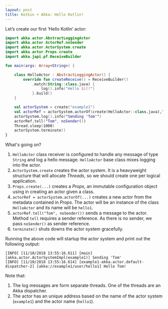 ```yaml
---
layout: post
title: Kotkin + Akka: Hello Kotlin!
---
```

Let’s create our first ‘Hello Kotlin’ actor:
```kotlin
import akka.actor.AbstractLoggingActor
import akka.actor.ActorRef.noSender
import akka.actor.ActorSystem.create
import akka.actor.Props.create
import akka.japi.pf.ReceiveBuilder

fun main(args: Array<String>) {

    class HelloActor : AbstractLoggingActor() {
        override fun createReceive() = ReceiveBuilder()
            .match(String::class.java) {
                log().info("Hello $it!")
            }.build()
    }

    val actorSystem = create("example1")
    val actorRef = actorSystem.actorOf(create(HelloActor::class.java),"hello1")
    actorSystem.log().info("Sending 'Tom'")
    actorRef.tell("Tom", noSender())
    Thread.sleep(1000)
    actorSystem.terminate()
}
```
What's going on?
1. `HelloActor` class receiver is configured to handle any message of type `String` and log a hello message.
`HelloActor` base class mixes logging into the actor.
1. `ActorSystem.create` creates the actor system. 
It is a heavyweight structure that will allocate *Threads*, so we should create one per logical application. 
1. `Props.create(...)` creates a *Props*, an immutable configuration object using in creating an actor given a class.
1. `actorRef = actorSystem.actorOf(...)` creates a new actor from the metadata contained in *Props*.
The actor will be an instance of the class `HelloActor` and its name will be `hello1`.
1. `actorRef.tell("Tom", noSender())` sends a message to the actor.
Method `tell` requires a sender reference. 
As there is no sender, we pass `noSender()` as sender reference.
1. `terminate()` shuts downs the actor system gracefully.

Running the above code will startup the actor system and print out the following output:
```
[INFO] [11/10/2018 13:55:16.611] [main] [akka.actor.ActorSystemImpl(example1)] Sending 'Tom'
[INFO] [11/10/2018 13:55:16.614] [example1-akka.actor.default-dispatcher-2] [akka://example1/user/hello1] Hello Tom!
```
Note that:
1. The log messages are form separate threads.
One of the threads are an Akka dispatcher.
1. The actor has an unique address based on the name of the actor system (`example1`) and the actor name (`hello1`).

